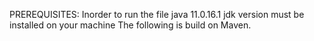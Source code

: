 PREREQUISITES:
Inorder to run the file java 11.0.16.1 jdk version must be installed on your machine
The following is build on Maven.
